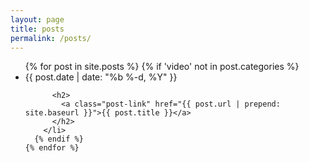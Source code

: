 ```yaml
---
layout: page
title: posts
permalink: /posts/
---
```


  <ul class="post-list">
    {% for post in site.posts %}
	  {% if 'video' not in post.categories %}
        <li>
          <span class="post-meta">{{ post.date | date: "%b %-d, %Y" }}</span>
  
          <h2>
            <a class="post-link" href="{{ post.url | prepend: site.baseurl }}">{{ post.title }}</a>
          </h2>
        </li>
      {% endif %}
    {% endfor %}
  </ul>